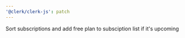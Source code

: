 ```yaml
---
'@clerk/clerk-js': patch
---
```


Sort subscriptions and add free plan to subsciption list if it's upcoming
